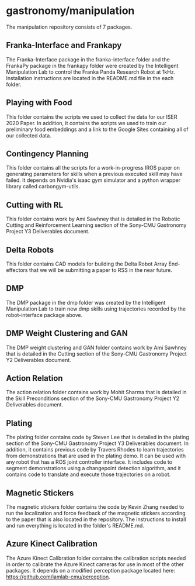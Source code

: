 # gastronomy/manipulation

The manipulation repository consists of 7 packages.

## Franka-Interface and Frankapy

The Franka-Interface package in the franka-interface folder and the FrankaPy package in the frankapy folder were created by the Intelligent Manipulation Lab to control the Franka Panda Research Robot at 1kHz. Installation instructions are located in the README.md file in the each folder. 

## Playing with Food

This folder contains the scripts we used to collect the data for our ISER 2020 Paper. In addition, it contains the scripts we used to train our preliminary food embeddings and a link to the Google Sites containing all of our collected data.

## Contingency Planning

This folder contains all the scripts for a work-in-progress IROS paper on generating parameters for skills when a previous executed skill may have failed. It depends on Nvidia's isaac gym simulator and a python wrapper library called carbongym-utils.

## Cutting with RL

This folder contains work by Ami Sawhney that is detailed in the Robotic Cutting and Reinforcement Learning section of the Sony-CMU Gastronomy Project Y3 Deliverables document.

## Delta Robots

This folder contains CAD models for building the Delta Robot Array End-effectors that we will be submitting a paper to RSS in the near future.

## DMP

The DMP package in the dmp folder was created by the Intelligent Manipulation Lab to train new dmp skills using trajectories recorded by the robot-interface package above.

## DMP Weight Clustering and GAN

The DMP weight clustering and GAN folder contains work by Ami Sawhney that is detailed in the Cutting section of the Sony-CMU Gastronomy Project Y2 Deliverables document.

## Action Relation

The action relation folder contains work by Mohit Sharma that is detailed in the Skill Preconditions section of the Sony-CMU Gastronomy Project Y2 Deliverables document.

## Plating

The plating folder contains code by Steven Lee that is detailed in the plating section of the Sony-CMU Gastronomy Project Y3 Deliverables document. In addition, it contains previous code by Travers Rhodes to learn trajectories from demonstrations that are used in the plating demo. It can be used with any robot that has a ROS joint controller interface. It includes code to segment demonstrations using a changepoint detection algorithm, and it contains code to translate and execute those trajectories on a robot.

## Magnetic Stickers

The magnetic stickers folder contains the code by Kevin Zhang needed to run the localization and force feedback of the magnetic stickers according to the paper that is also located in the repository. The instructions to install and run everything is located in the folder's README.md. 

## Azure Kinect Calibration

The Azure Kinect Calibration folder contains the calibration scripts needed in order to calibrate the Azure Kinect cameras for use in most of the other packages. It depends on a modified perception package located here: https://github.com/iamlab-cmu/perception. 
